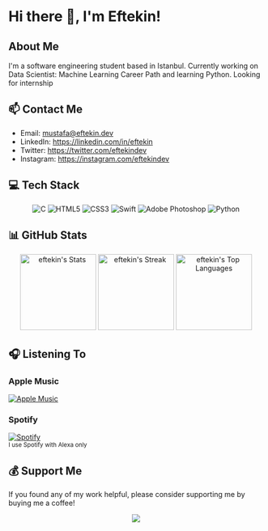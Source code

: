 <!-- Header -->
# Hi there 👋, I'm Eftekin!

<!-- About Me -->
## About Me
I'm a software engineering student based in Istanbul. Currently working on Data Scientist: Machine Learning Career Path and learning Python. Looking for internship

<!-- Contact Me -->
## 📫 Contact Me
- Email: mustafa@eftekin.dev
- LinkedIn: https://linkedin.com/in/eftekin
- Twitter: https://twitter.com/eftekindev
- Instagram: https://instagram.com/eftekindev

<!-- Tech Stack -->
## 💻 Tech Stack
<p align="center">
  <img src="https://img.shields.io/badge/c-%2300599C.svg?style=for-the-badge&logo=c&logoColor=white" alt="C">
  <img src="https://img.shields.io/badge/html5-%23E34F26.svg?style=for-the-badge&logo=html5&logoColor=white" alt="HTML5">
  <img src="https://img.shields.io/badge/css3-%231572B6.svg?style=for-the-badge&logo=css3&logoColor=white" alt="CSS3">
  <img src="https://img.shields.io/badge/swift-F54A2A?style=for-the-badge&logo=swift&logoColor=white" alt="Swift">
  <img src="https://img.shields.io/badge/adobephotoshop-%2331A8FF.svg?style=for-the-badge&logo=adobephotoshop&logoColor=white" alt="Adobe Photoshop">
  <img src="https://img.shields.io/badge/python-3670A0?style=for-the-badge&logo=python&logoColor=ffdd54" alt="Python">
</p>

<!-- GitHub Stats -->
## 📊 GitHub Stats

<p align="center">
  <img src="https://github-readme-stats.vercel.app/api?username=eftekin&theme=default&show_icons=true&hide_border=false&count_private=true&include_all_commits=true&line_height=24" alt="eftekin's Stats" height="150">
  <img src="https://github-readme-streak-stats.herokuapp.com/?user=eftekin&theme=default&hide_border=false" alt="eftekin's Streak" height="150">
  <img src="https://github-readme-stats.vercel.app/api/top-langs/?username=eftekin&theme=default&show_icons=true&hide_border=false&layout=compact" alt="eftekin's Top Languages" height="150">
</p>

<!-- Listening to -->
## 🎧 Listening To

### Apple Music
[![Apple Music](https://apple-music-github-profile.rayriffy.com/theme/light.svg?uid=000084.9bcda61723694483aa278f8b9b4cd108.2005)](https://eftekin.dev)

### Spotify
[![Spotify](https://spotify-github-profile.vercel.app/api/view?uid=11152987746&cover_image=true&theme=novatorem&show_offline=false&background_color=ffffff&interchange=false&bar_color=53b14f&bar_color_cover=true)](https://spotify-github-profile.vercel.app/api/view?uid=11152987746&redirect=true)<br>
<small>I use Spotify with Alexa only</small>

<!-- Support -->
## 💰 Support Me
If you found any of my work helpful, please consider supporting me by buying me a coffee!

<p align="center">
<a href="https://www.buymeacoffee.com/eftekin"><img src="https://img.buymeacoffee.com/button-api/?text=Buy me a coffee&emoji=&slug=eftekin&button_colour=FFDD00&font_colour=000000&font_family=Cookie&outline_colour=000000&coffee_colour=ffffff" /></a>


